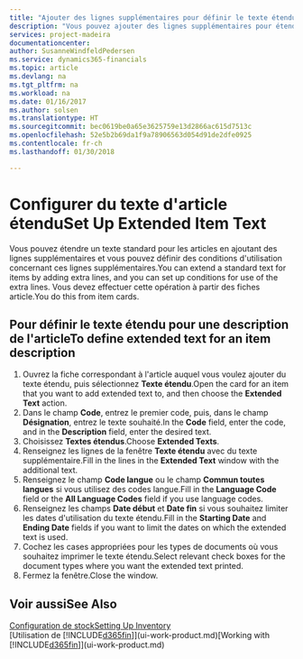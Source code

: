 ```yaml
---
title: "Ajouter des lignes supplémentaires pour définir le texte étendu d'une description d'article | Microsoft Docs"
description: "Vous pouvez ajouter des lignes supplémentaires pour étendre le texte standard qui décrit un article."
services: project-madeira
documentationcenter: 
author: SusanneWindfeldPedersen
ms.service: dynamics365-financials
ms.topic: article
ms.devlang: na
ms.tgt_pltfrm: na
ms.workload: na
ms.date: 01/16/2017
ms.author: solsen
ms.translationtype: HT
ms.sourcegitcommit: bec0619be0a65e3625759e13d2866ac615d7513c
ms.openlocfilehash: 52e5b2b69da1f9a78906563d054d91de2dfe0925
ms.contentlocale: fr-ch
ms.lasthandoff: 01/30/2018

---
```

# <a name="set-up-extended-item-text"></a><span data-ttu-id="e6836-103">Configurer du texte d'article étendu</span><span class="sxs-lookup"><span data-stu-id="e6836-103">Set Up Extended Item Text</span></span>
<span data-ttu-id="e6836-104">Vous pouvez étendre un texte standard pour les articles en ajoutant des lignes supplémentaires et vous pouvez définir des conditions d'utilisation concernant ces lignes supplémentaires.</span><span class="sxs-lookup"><span data-stu-id="e6836-104">You can extend a standard text for items by adding extra lines, and you can set up conditions for use of the extra lines.</span></span> <span data-ttu-id="e6836-105">Vous devez effectuer cette opération à partir des fiches article.</span><span class="sxs-lookup"><span data-stu-id="e6836-105">You do this from item cards.</span></span>

## <a name="to-define-extended-text-for-an-item-description"></a><span data-ttu-id="e6836-106">Pour définir le texte étendu pour une description de l'article</span><span class="sxs-lookup"><span data-stu-id="e6836-106">To define extended text for an item description</span></span>
1. <span data-ttu-id="e6836-107">Ouvrez la fiche correspondant à l'article auquel vous voulez ajouter du texte étendu, puis sélectionnez **Texte étendu**.</span><span class="sxs-lookup"><span data-stu-id="e6836-107">Open the card for an item that you want to add extended text to, and then choose the **Extended Text** action.</span></span>
2. <span data-ttu-id="e6836-108">Dans le champ **Code**, entrez le premier code, puis, dans le champ **Désignation**, entrez le texte souhaité.</span><span class="sxs-lookup"><span data-stu-id="e6836-108">In the **Code** field, enter the code, and in the **Description** field, enter the desired text.</span></span>
3. <span data-ttu-id="e6836-109">Choisissez **Textes étendus**.</span><span class="sxs-lookup"><span data-stu-id="e6836-109">Choose **Extended Texts**.</span></span>
4. <span data-ttu-id="e6836-110">Renseignez les lignes de la fenêtre **Texte étendu** avec du texte supplémentaire.</span><span class="sxs-lookup"><span data-stu-id="e6836-110">Fill in the lines in the **Extended Text** window with the additional text.</span></span>
5. <span data-ttu-id="e6836-111">Renseignez le champ **Code langue** ou le champ **Commun toutes langues** si vous utilisez des codes langue.</span><span class="sxs-lookup"><span data-stu-id="e6836-111">Fill in the **Language Code** field or the **All Language Codes** field if you use language codes.</span></span>
6. <span data-ttu-id="e6836-112">Renseignez les champs **Date début** et **Date fin** si vous souhaitez limiter les dates d'utilisation du texte étendu.</span><span class="sxs-lookup"><span data-stu-id="e6836-112">Fill in the **Starting Date** and **Ending Date** fields if you want to limit the dates on which the extended text is used.</span></span>
7. <span data-ttu-id="e6836-113">Cochez les cases appropriées pour les types de documents où vous souhaitez imprimer le texte étendu.</span><span class="sxs-lookup"><span data-stu-id="e6836-113">Select relevant check boxes for the document types where you want the extended text printed.</span></span>
8. <span data-ttu-id="e6836-114">Fermez la fenêtre.</span><span class="sxs-lookup"><span data-stu-id="e6836-114">Close the window.</span></span>

## <a name="see-also"></a><span data-ttu-id="e6836-115">Voir aussi</span><span class="sxs-lookup"><span data-stu-id="e6836-115">See Also</span></span>
[<span data-ttu-id="e6836-116">Configuration de stock</span><span class="sxs-lookup"><span data-stu-id="e6836-116">Setting Up Inventory</span></span>](inventory-setup-inventory.md)  
<span data-ttu-id="e6836-117">[Utilisation de [!INCLUDE[d365fin](includes/d365fin_md.md)]](ui-work-product.md)</span><span class="sxs-lookup"><span data-stu-id="e6836-117">[Working with [!INCLUDE[d365fin](includes/d365fin_md.md)]](ui-work-product.md)</span></span>

